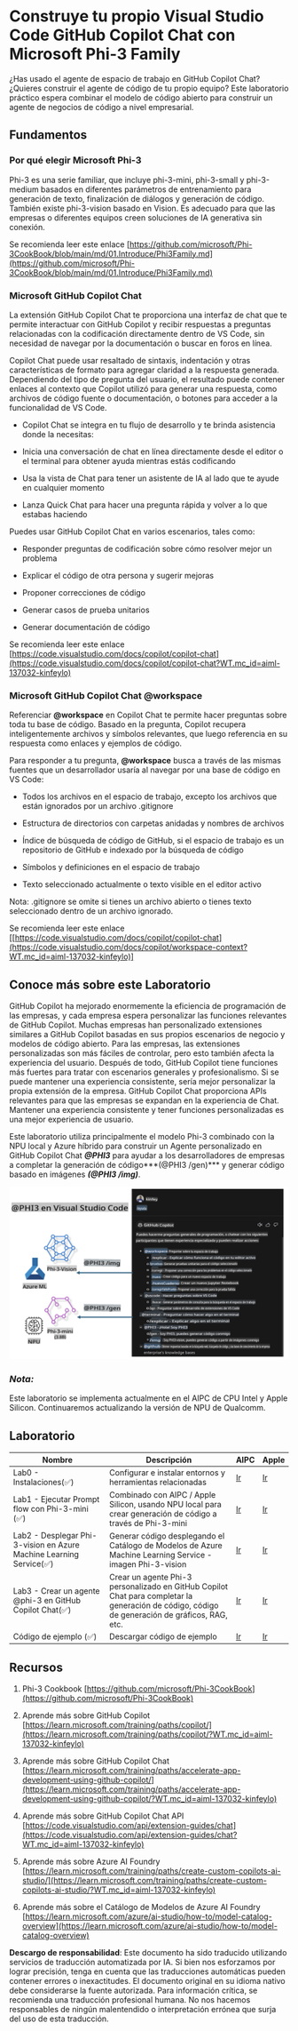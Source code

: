 # **Construye tu propio Visual Studio Code GitHub Copilot Chat con Microsoft Phi-3 Family**

¿Has usado el agente de espacio de trabajo en GitHub Copilot Chat? ¿Quieres construir el agente de código de tu propio equipo? Este laboratorio práctico espera combinar el modelo de código abierto para construir un agente de negocios de código a nivel empresarial.

## **Fundamentos**

### **Por qué elegir Microsoft Phi-3**

Phi-3 es una serie familiar, que incluye phi-3-mini, phi-3-small y phi-3-medium basados en diferentes parámetros de entrenamiento para generación de texto, finalización de diálogos y generación de código. También existe phi-3-vision basado en Vision. Es adecuado para que las empresas o diferentes equipos creen soluciones de IA generativa sin conexión.

Se recomienda leer este enlace [https://github.com/microsoft/Phi-3CookBook/blob/main/md/01.Introduce/Phi3Family.md](https://github.com/microsoft/Phi-3CookBook/blob/main/md/01.Introduce/Phi3Family.md)

### **Microsoft GitHub Copilot Chat**

La extensión GitHub Copilot Chat te proporciona una interfaz de chat que te permite interactuar con GitHub Copilot y recibir respuestas a preguntas relacionadas con la codificación directamente dentro de VS Code, sin necesidad de navegar por la documentación o buscar en foros en línea.

Copilot Chat puede usar resaltado de sintaxis, indentación y otras características de formato para agregar claridad a la respuesta generada. Dependiendo del tipo de pregunta del usuario, el resultado puede contener enlaces al contexto que Copilot utilizó para generar una respuesta, como archivos de código fuente o documentación, o botones para acceder a la funcionalidad de VS Code.

- Copilot Chat se integra en tu flujo de desarrollo y te brinda asistencia donde la necesitas:

- Inicia una conversación de chat en línea directamente desde el editor o el terminal para obtener ayuda mientras estás codificando

- Usa la vista de Chat para tener un asistente de IA al lado que te ayude en cualquier momento

- Lanza Quick Chat para hacer una pregunta rápida y volver a lo que estabas haciendo

Puedes usar GitHub Copilot Chat en varios escenarios, tales como:

- Responder preguntas de codificación sobre cómo resolver mejor un problema

- Explicar el código de otra persona y sugerir mejoras

- Proponer correcciones de código

- Generar casos de prueba unitarios

- Generar documentación de código

Se recomienda leer este enlace [https://code.visualstudio.com/docs/copilot/copilot-chat](https://code.visualstudio.com/docs/copilot/copilot-chat?WT.mc_id=aiml-137032-kinfeylo)


###  **Microsoft GitHub Copilot Chat @workspace**

Referenciar **@workspace** en Copilot Chat te permite hacer preguntas sobre toda tu base de código. Basado en la pregunta, Copilot recupera inteligentemente archivos y símbolos relevantes, que luego referencia en su respuesta como enlaces y ejemplos de código.

Para responder a tu pregunta, **@workspace** busca a través de las mismas fuentes que un desarrollador usaría al navegar por una base de código en VS Code:

- Todos los archivos en el espacio de trabajo, excepto los archivos que están ignorados por un archivo .gitignore

- Estructura de directorios con carpetas anidadas y nombres de archivos

- Índice de búsqueda de código de GitHub, si el espacio de trabajo es un repositorio de GitHub e indexado por la búsqueda de código

- Símbolos y definiciones en el espacio de trabajo

- Texto seleccionado actualmente o texto visible en el editor activo

Nota: .gitignore se omite si tienes un archivo abierto o tienes texto seleccionado dentro de un archivo ignorado.

Se recomienda leer este enlace [[https://code.visualstudio.com/docs/copilot/copilot-chat](https://code.visualstudio.com/docs/copilot/workspace-context?WT.mc_id=aiml-137032-kinfeylo)]


## **Conoce más sobre este Laboratorio**

GitHub Copilot ha mejorado enormemente la eficiencia de programación de las empresas, y cada empresa espera personalizar las funciones relevantes de GitHub Copilot. Muchas empresas han personalizado extensiones similares a GitHub Copilot basadas en sus propios escenarios de negocio y modelos de código abierto. Para las empresas, las extensiones personalizadas son más fáciles de controlar, pero esto también afecta la experiencia del usuario. Después de todo, GitHub Copilot tiene funciones más fuertes para tratar con escenarios generales y profesionalismo. Si se puede mantener una experiencia consistente, sería mejor personalizar la propia extensión de la empresa. GitHub Copilot Chat proporciona APIs relevantes para que las empresas se expandan en la experiencia de Chat. Mantener una experiencia consistente y tener funciones personalizadas es una mejor experiencia de usuario.

Este laboratorio utiliza principalmente el modelo Phi-3 combinado con la NPU local y Azure híbrido para construir un Agente personalizado en GitHub Copilot Chat ***@PHI3*** para ayudar a los desarrolladores de empresas a completar la generación de código***(@PHI3 /gen)*** y generar código basado en imágenes ***(@PHI3 /img)***.

![PHI3](../../../../../translated_images/cover.d430b054ed524c747b7ab90cf1b12cbf65dbc199017fbd08ce9fab9f47204e03.es.png)

### ***Nota:*** 

Este laboratorio se implementa actualmente en el AIPC de CPU Intel y Apple Silicon. Continuaremos actualizando la versión de NPU de Qualcomm.


## **Laboratorio**


| Nombre | Descripción | AIPC | Apple |
| ------------ | ----------- | -------- |-------- |
| Lab0 - Instalaciones(✅) | Configurar e instalar entornos y herramientas relacionadas | [Ir](./HOL/AIPC/01.Installations.md) |[Ir](./HOL/Apple/01.Installations.md) |
| Lab1 - Ejecutar Prompt flow con Phi-3-mini (✅) | Combinado con AIPC / Apple Silicon, usando NPU local para crear generación de código a través de Phi-3-mini | [Ir](./HOL/AIPC/02.PromptflowWithNPU.md) |  [Ir](./HOL/Apple/02.PromptflowWithMLX.md) |
| Lab2 - Desplegar Phi-3-vision en Azure Machine Learning Service(✅) | Generar código desplegando el Catálogo de Modelos de Azure Machine Learning Service - imagen Phi-3-vision | [Ir](./HOL/AIPC/03.DeployPhi3VisionOnAzure.md) |[Ir](./HOL/Apple/03.DeployPhi3VisionOnAzure.md) |
| Lab3 - Crear un agente @phi-3 en GitHub Copilot Chat(✅)  | Crear un agente Phi-3 personalizado en GitHub Copilot Chat para completar la generación de código, código de generación de gráficos, RAG, etc. | [Ir](./HOL/AIPC/04.CreatePhi3AgentInVSCode.md) | [Ir](./HOL/Apple/04.CreatePhi3AgentInVSCode.md) |
| Código de ejemplo (✅)  | Descargar código de ejemplo | [Ir](../../../../../code/07.Lab/01/AIPC) | [Ir](../../../../../code/07.Lab/01/Apple) |


## **Recursos**

1. Phi-3 Cookbook [https://github.com/microsoft/Phi-3CookBook](https://github.com/microsoft/Phi-3CookBook)

2. Aprende más sobre GitHub Copilot [https://learn.microsoft.com/training/paths/copilot/](https://learn.microsoft.com/training/paths/copilot/?WT.mc_id=aiml-137032-kinfeylo)

3. Aprende más sobre GitHub Copilot Chat [https://learn.microsoft.com/training/paths/accelerate-app-development-using-github-copilot/](https://learn.microsoft.com/training/paths/accelerate-app-development-using-github-copilot/?WT.mc_id=aiml-137032-kinfeylo)

4. Aprende más sobre GitHub Copilot Chat API [https://code.visualstudio.com/api/extension-guides/chat](https://code.visualstudio.com/api/extension-guides/chat?WT.mc_id=aiml-137032-kinfeylo)

5. Aprende más sobre Azure AI Foundry [https://learn.microsoft.com/training/paths/create-custom-copilots-ai-studio/](https://learn.microsoft.com/training/paths/create-custom-copilots-ai-studio/?WT.mc_id=aiml-137032-kinfeylo)

6. Aprende más sobre el Catálogo de Modelos de Azure AI Foundry [https://learn.microsoft.com/azure/ai-studio/how-to/model-catalog-overview](https://learn.microsoft.com/azure/ai-studio/how-to/model-catalog-overview)

**Descargo de responsabilidad**:
Este documento ha sido traducido utilizando servicios de traducción automatizada por IA. Si bien nos esforzamos por lograr precisión, tenga en cuenta que las traducciones automáticas pueden contener errores o inexactitudes. El documento original en su idioma nativo debe considerarse la fuente autorizada. Para información crítica, se recomienda una traducción profesional humana. No nos hacemos responsables de ningún malentendido o interpretación errónea que surja del uso de esta traducción.